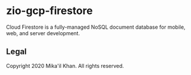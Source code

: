 # zio-gcp-firestore

Cloud Firestore is a fully-managed NoSQL document database for mobile, web, and server development.

## Legal

Copyright 2020 Mika'il Khan. All rights reserved.